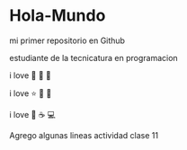 # Hola-Mundo

mi primer repositorio en Github

estudiante de la tecnicatura en programacion 

i love 🍦 🍕 🐶

i love ⭐ 📖 🌙

i love 🎵 ☕ 💻

Agrego algunas lineas
actividad clase 11